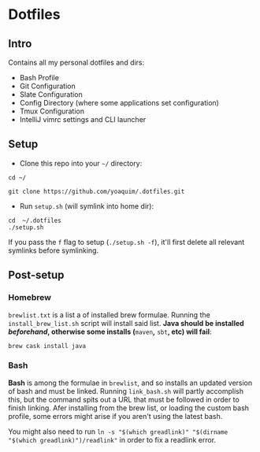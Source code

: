 # Dotfiles

## Intro

Contains all my personal dotfiles and dirs:

 - Bash Profile
 - Git Configuration
 - Slate Configuration
 - Config Directory (where some applications set configuration)
 - Tmux Configuration
 - IntelliJ vimrc settings and CLI launcher

## Setup

- Clone this repo into your `~/` directory:
 ```Shell
 cd ~/

 git clone https://github.com/yoaquim/.dotfiles.git
 ```

- Run `setup.sh` (will symlink into home dir):

 ```
 cd  ~/.dotfiles
 ./setup.sh
 ```

If you pass the `f` flag to setup (`./setup.sh -f`), it'll first delete all relevant symlinks before symlinking.

## Post-setup

### Homebrew

`brewlist.txt` is a list a of installed brew formulae. Running the `install_brew_list.sh` script will install said list. **Java should be installed _beforehand_, otherwise some installs (**`maven`**,** `sbt`**, etc) will fail**:

```
brew cask install java
```
### Bash

**Bash** is among the formulae in `brewlist`, and so installs an updated version of bash and must be linked. Running `link_bash.sh` will partly accomplish this, but the command spits out a URL that must be followed in order to finish linking. Afer installing from the brew list, or loading the custom bash profile, some errors might arise if you aren't using the latest bash.

You might also need to run `ln -s "$(which greadlink)" "$(dirname "$(which greadlink)")/readlink"` in order to fix a readlink error.
